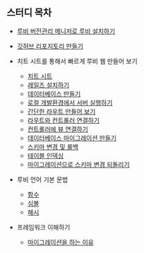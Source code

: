 ## 스터디 목차
- [루비 버전관리 메니저로 루비 설치하기](./installRVM.md)
- [깃허브 리포지토리 만들기](./createGitRepository.md)
- 치트 시트를 통해서 빠르게 루비 웹 만들어 보기
    - [치트 시트](./cheetSheet/cheetSheet.md)
    - [레일즈 설치하기](./cheetSheet/installRails.md)
    - [데이터베이스 만들기](./cheetSheet/createDatabase.md)
    - [로컬 개발환경에서 서버 실행하기](./cheetSheet/runLocalServer.md)
    - [간단한 라우트 만들어 보기](./cheetSheet/makeRoute.md)
    - [라우트와 컨트롤러 연결하기](./cheetSheet/combineRouteAndController.md)
    - [컨트롤러에 뷰 연결하기](./cheetSheet/combileControllerAndView.md)
    - [데이터베이스 마이그레이션 만들기](./cheetSheet/migration.md)
    - [스키마 변경 및 롤백](./cheetSheet/schemaChangeAndRollback.md)
    - [테이블 인덱싱](./cheetSheet/tableIndexing.md)
    - [마이그레이션으로 스키마 변경 되돌리기](./cheetSheet/goBackToPreviousSchema.md)

- 루비 언어 기본 문법
    - [함수](./understandWithJS/defFunction.md)
    - [심볼](./understandWithJS/symbol.md)
    - [해시](./understandWithJS/hash.md)

- 프레임워크 이해하기
    - [마이그레이션을 하는 이유](./webFramework/whyUseMigration.md)